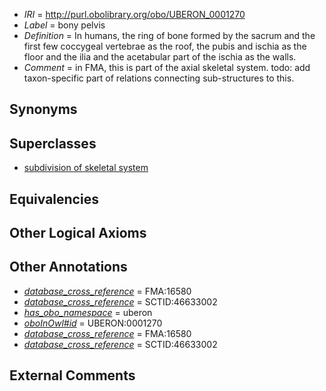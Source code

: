  * *IRI* = http://purl.obolibrary.org/obo/UBERON_0001270
 * *Label* = bony pelvis
 * *Definition* = In humans, the ring of bone formed by the sacrum and the first few coccygeal vertebrae as the roof, the pubis and ischia as the floor and the ilia and the acetabular part of the ischia as the walls.
 * *Comment* = in FMA, this is part of the axial skeletal system. todo: add taxon-specific part of relations connecting sub-structures to this.

## Synonyms


## Superclasses

 * [subdivision of skeletal system](../../UBERON/75/UBERON_0000075.md)

## Equivalencies


## Other Logical Axioms


## Other Annotations

 * *[database_cross_reference](../../ef/oboInOwl#hasDbXref.md)* = FMA:16580
 * *[database_cross_reference](../../ef/oboInOwl#hasDbXref.md)* = SCTID:46633002
 * *[has_obo_namespace](../../ce/oboInOwl#hasOBONamespace.md)* = uberon
 * *[oboInOwl#id](../../id/oboInOwl#id.md)* = UBERON:0001270
 * *[database_cross_reference](../../ef/oboInOwl#hasDbXref.md)* = FMA:16580
 * *[database_cross_reference](../../ef/oboInOwl#hasDbXref.md)* = SCTID:46633002

## External Comments

